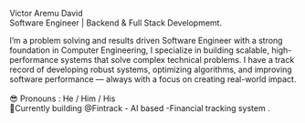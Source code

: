 Victor Aremu David<br>
Software Engineer | Backend &
Full Stack Developmemt.

I’m a problem solving and results driven Software Engineer with a strong foundation in Computer Engineering, I specialize in building scalable, high-performance systems that solve complex technical problems. I have a track record of developing robust systems, optimizing algorithms, and improving software performance — always with a focus on creating real-world impact.
<br><br>
😎 Pronouns :  He / Him / His<br>
🚀Currently building @Fintrack - AI based -Financial tracking system . <br><br>
